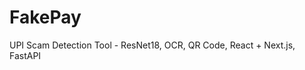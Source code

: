 # FakePay
 
UPI Scam Detection Tool - ResNet18, OCR, QR Code, React + Next.js, FastAPI
   
 

  
 
 
    
  
 
    
 
 
 
 
 
 
